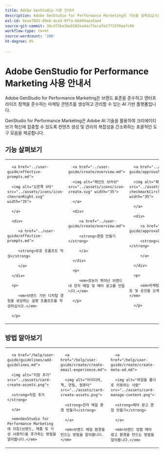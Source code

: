 ```yaml
---
title: Adobe GenStudio 사용 안내서
description: Adobe GenStudio for Performance Marketing의 기능을 살펴보십시오. 온브랜드 에셋을 빠르게 만들고, 변형을 생성하고, 경험을 최적화하는 방법을 알아봅니다.
exl-id: beae7802-09e6-4ca3-9ffa-b8494aea5ae4
source-git-commit: 30cd73ba1beb582ea4ac73eca7e17715f9aafc66
workflow-type: tm+mt
source-wordcount: '208'
ht-degree: 0%

---
```


# Adobe GenStudio for Performance Marketing 사용 안내서

Adobe GenStudio for Performance Marketing은 브랜드 표준을 준수하고 엔터프라이즈 정책을 준수하는 마케팅 콘텐츠를 생성하고 관리할 수 있는 AI 기반 플랫폼입니다.

GenStudio for Performance Marketing은 Adobe AI 기술을 활용하여 크리에이티브가 혁신에 집중할 수 있도록 컨텐츠 생성 및 관리의 복잡성을 간소화하는 포괄적인 도구 모음을 제공합니다.

## 기능 살펴보기

<table style="table-layout:fixed">

<tr style="border: 0;">

   <td valign="top">

      <a href="../user-guide/effective-prompts.md">

      <img alt="오른쪽 V자" src="../assets/icons/icon-chevronRight.svg" width="35">

      </a>

      <div>

         <a href="../user-guide/effective-prompts.md">

         <strong>유효 프롬프트 작성</strong>

         </a>

      </div>

      <p>

         <em>브랜드 기반 디지털 경험을 생성하는 설명 프롬프트를 작성하십시오.</em>

      </p>

   </td>

   <td valign="top">

      <a href="../user-guide/create/overview.md">

      <img alt="페인트 브러쉬" src="../assets/icons/icon-create.svg" width="35">

      </a>

      <div>

         <a href="../user-guide/create/overview.md">

         <strong>경험 만들기</strong>

         </a>

      </div>

      <p>

         <em>성능이 뛰어난 브랜드 내 전자 메일 및 메타 광고를 만듭니다.</em>

      </p>

   </td>

   <td valign="top">

      <a href="../user-guide/approvals/overview.md">

      <img alt="확인 표시" src="../assets/icons/icon-checkmarkCircle.svg" width="35">

      </a>

      <div>

         <a href="../user-guide/approvals/overview.md">

         <strong>검토 및 승인</strong>

         </a>

      </div>

      <p>

         <em>마케팅 자산의 간소화된 검토 및 승인을 오케스트레이션합니다.</em>

      </p>

   </td>

   <td valign="top">

      <a href="../user-guide/content/overview.md">

      <img alt="격자" src="../assets/icons/icon-images.svg" width="35">

      </a>

      <div>

         <a href="../user-guide/content/overview.md">

         <strong>콘텐츠 관리</strong>

         </a>

      </div>

      <p>

         <em>브랜드 지침을 유지하면서 콘텐츠를 찾고, 관리하고, 용도를 변경합니다.</em>

      </p>

   </td>

   <td valign="top">

      <a href="../user-guide/insights/overview.md">

      <img alt="차트" src="../assets/icons/icon-dataAnalytics.svg" width="35">

      </a>

      <div>

         <a href="../user-guide/insights/overview.md">

         <strong>인사이트 보기</strong>

         </a>

      </div>

      <p>

         <em>유료 미디어 채널의 콘텐츠 효과를 분석합니다.</em>

      </p>

   </td>

</tr>

</table>

## 방법 알아보기

<table style="table-layout:fixed">

<td valign="top">

   <div>

      <a href="/help/user-guide/guidelines/add-guidelines.md">

      <img alt="지침 추가" src="../assets/card-create-assets.png">

      <strong>지침 추가</strong>

      </a>

   </div>

   <p>

      <em>GenStudio for Performance Marketing에 지침(브랜드, 제품 및 가상 사용자)을 추가하는 방법을 알아봅니다.</em>

   </p>

</td>

<td valign="top">

   <div>

      <a href="/help/user-guide/create/create-email-experience.md">

      <img alt="아이디어, 책, 연필, 컴퓨터" src="../assets/card-create-assets.png">

      <strong>전자 메일 환경 만들기</strong>

      </a>

   </div>

   <p>

      <em>브랜드 메일 환경을 만드는 방법을 알아봅니다.</em>

   </p>

</td>

<td valign="top">

   <div>

      <a href="/help/user-guide/create/create-meta-ad.md">

      <img alt="파일을 폴더로 이동하는 사람" src="../assets/card-manage-content.png">

      <strong>메타 광고 경험 만들기</strong>

      </a>

   </div>

   <p>

      <em>브랜드 정렬 메타 광고 환경을 만드는 방법을 알아봅니다.</em>

   </p>

</td>

</table>
